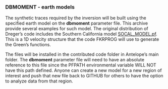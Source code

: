 ### DBMOMENT - earth models

The synthetic traces required by the inversion will be built using the specified earth model on the **dbmoment** parameter file. This archive provide several examples for such model. The original distribution of Dreger’s code includes the Southern California model [SOCAL_MODEL.pf](https://github.com/antelopeusersgroup/antelope_contrib/blob/master/bin/db/dbmoment/MODELS/SOCAL_MODEL.pf). This is a 1D velocity structure that the code FKRPROG will use to generate the Green’s functions. 

The files will be installed in the contributed code folder in Antelope’s main folder. The **dbmoment** parameter file will need to have an absolute reference to this file since the PFPATH environmental variable WILL NOT have this path defined. Anyone can create a new model for a new region of interest and push that new file back to GITHUB for others to have the option to analyze data from that region. 
